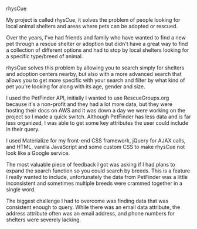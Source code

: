 rhysCue

My project is called rhysCue, it solves the problem of people looking for local animal shelters and
areas where pets can be adopted or rescued.

Over the years, I've had friends and family who have wanted to find a new pet through a rescue shelter
or adoption but didn't have a great way to find a collection of different options and had to stop by
local shelters looking for a specific type/breed of animal.

rhysCue solves this problem by allowing you to search simply for shelters and adoption centers nearby,
but also with a more advanced search that allows you to get more specific with your search and filter by
what kind of pet you're looking for along with its age, gender and size.

I used the PetFinder API, initially I wanted to use RescueGroups.org because it's a non-profit and they had a lot more data, but they were hosting their docs on AWS and it was down a day we were working on the project so I made a quick switch. Although PetFinder has less data and is far less organized, I was able to get some key attributes the user could include in their query.

I used Materialize for my front-end CSS framework, jQuery for AJAX calls, and HTML, vanilla JavaScript and some custom CSS to make rhysCue not look like a Google service.

The most valuable piece of feedback I got was asking if I had plans to expand the search function so you could search by breeds. This is a feature I really wanted to include, unfortunately the data from PetFinder was a little inconsistent and sometimes multiple breeds were crammed together in a single word.

The biggest challenge I had to overcome was finding data that was consistent enough to query. While there was an email data attribute, the address attribute often was an email address, and phone numbers for shelters were severely lacking.
